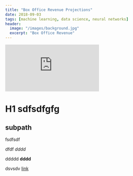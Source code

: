 ```yaml
---
title: "Box Office Revenue Projections"
date: 2018-09-03
tags: [machine learning, data science, neural networks]
header:
  image: "/images/background.jpg"
  excerpt: "Box Office Revenue"
---
```


<embed src="https://jmmerrell.github.io/sample.pdf" type="application/pdf" />

# H1 sdfsdfgfg
## subpath

fsdfsdf

dfdf *dddd*

ddddd **dddd**

dsvsdv [link](https://thenumbers.com)
